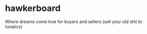 hawkerboard
===========

Where dreams come true for buyers and sellers (sell your old shit to lunatics)
